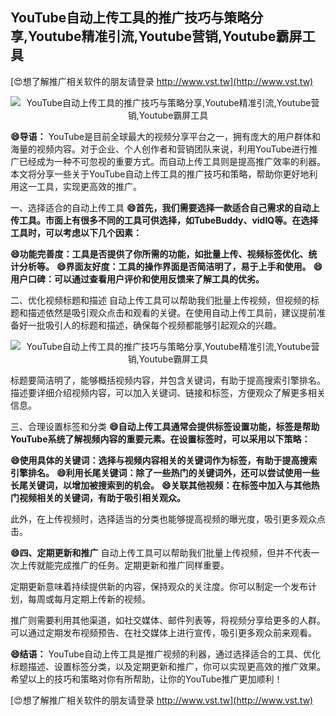 ## **YouTube自动上传工具的推广技巧与策略分享,Youtube精准引流,Youtube营销,Youtube霸屏工具**

[😍想了解推广相关软件的朋友请登录 http://www.vst.tw](http://www.vst.tw)

 <center><img src="https://vst.tw/MP4/tuiguang/png/5.png" alt="YouTube自动上传工具的推广技巧与策略分享,Youtube精准引流,Youtube营销,Youtube霸屏工具"></center>

**😄导语：**
YouTube是目前全球最大的视频分享平台之一，拥有庞大的用户群体和海量的视频内容。对于企业、个人创作者和营销团队来说，利用YouTube进行推广已经成为一种不可忽视的重要方式。而自动上传工具则是提高推广效率的利器。本文将分享一些关于YouTube自动上传工具的推广技巧和策略，帮助你更好地利用这一工具，实现更高效的推广。

一、选择适合的自动上传工具
**😄首先，我们需要选择一款适合自己需求的自动上传工具。市面上有很多不同的工具可供选择，如TubeBuddy、vidIQ等。在选择工具时，可以考虑以下几个因素：**

**😄功能完善度：工具是否提供了你所需的功能，如批量上传、视频标签优化、统计分析等。**
**😄界面友好度：工具的操作界面是否简洁明了，易于上手和使用。**
**😄用户口碑：可以通过查看用户评价和使用反馈来了解工具的优劣。**

二、优化视频标题和描述
自动上传工具可以帮助我们批量上传视频，但视频的标题和描述依然是吸引观众点击和观看的关键。在使用自动上传工具前，建议提前准备好一批吸引人的标题和描述，确保每个视频都能够引起观众的兴趣。

 <center><img src="https://vst.tw/MP4/tuiguang/png/0.png" alt="YouTube自动上传工具的推广技巧与策略分享,Youtube精准引流,Youtube营销,Youtube霸屏工具"></center>

标题要简洁明了，能够概括视频内容，并包含关键词，有助于提高搜索引擎排名。描述要详细介绍视频内容，可以加入关键词、链接和标签，方便观众了解更多相关信息。

三、合理设置标签和分类
**😄自动上传工具通常会提供标签设置功能，标签是帮助YouTube系统了解视频内容的重要元素。在设置标签时，可以采用以下策略：**

**😄使用具体的关键词：选择与视频内容相关的关键词作为标签，有助于提高搜索引擎排名。**
**😄利用长尾关键词：除了一些热门的关键词外，还可以尝试使用一些长尾关键词，以增加被搜索到的机会。**
**😄关联其他视频：在标签中加入与其他热门视频相关的关键词，有助于吸引相关观众。**

此外，在上传视频时，选择适当的分类也能够提高视频的曝光度，吸引更多观众点击。

**😄四、定期更新和推广**
自动上传工具可以帮助我们批量上传视频，但并不代表一次上传就能完成推广的任务。定期更新和推广同样重要。

定期更新意味着持续提供新的内容，保持观众的关注度。你可以制定一个发布计划，每周或每月定期上传新的视频。

推广则需要利用其他渠道，如社交媒体、邮件列表等，将视频分享给更多的人群。可以通过定期发布视频预告、在社交媒体上进行宣传，吸引更多观众前来观看。

**😄结语：**
YouTube自动上传工具是推广视频的利器，通过选择适合的工具、优化标题描述、设置标签分类，以及定期更新和推广，你可以实现更高效的推广效果。希望以上的技巧和策略对你有所帮助，让你的YouTube推广更加顺利！

[😍想了解推广相关软件的朋友请登录 http://www.vst.tw](http://www.vst.tw)




